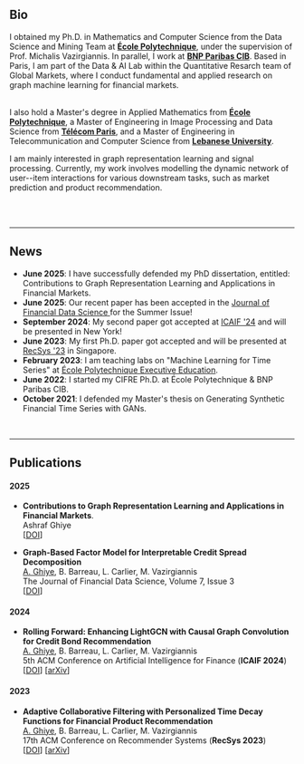## Bio


I obtained my Ph.D. in Mathematics and Computer Science from the Data Science and Mining Team at <a href="https://www.polytechnique.edu/en" target="_blank"><b>École Polytechnique</b></a>, under the supervision of Prof. Michalis Vazirgiannis. In parallel, I work at <a href="https://globalmarkets.cib.bnpparibas" target="_blank"><b>BNP Paribas CIB</b></a>. Based in Paris, I am part of the Data & AI Lab within the Quantitative Resarch team of Global Markets, where I conduct fundamental and applied research on graph machine learning for financial markets.<br><br>

I also hold a Master's degree in Applied Mathematics from <a href="https://www.polytechnique.edu/en" target="_blank"><b>École Polytechnique</b></a>, a Master of Engineering in Image Processing and Data Science from <a href="https://www.telecom-paris.fr" target="_blank"><b>Télécom Paris</b></a>, and a Master of Engineering in Telecommunication and Computer Science from <a href="http://www.ulfg.ul.edu.lb" target="_blank"><b>Lebanese University</b></a>.

I am mainly interested in graph representation learning and signal processing. Currently, my work involves modelling the dynamic network of user--item interactions for various downstream tasks, such as market prediction and product recommendation. <br><br>

<br>


---



## News

- **June 2025**: I have successfully defended my PhD dissertation, entitled: Contributions to Graph Representation Learning and Applications in Financial Markets.
- **June 2025**: Our recent paper has been accepted in the <a href="https://www.pm-research.com/content/iijjfds/" target="_blank">Journal of Financial Data Science </a> for the Summer Issue! 
- **September 2024**: My second paper got accepted at <a href="https://ai-finance.org/" target="_blank">ICAIF '24</a> and will be presented in New York!
-  **June 2023**: My first Ph.D. paper got accepted and will be presented at <a href="https://recsys.acm.org/recsys23/" target="_blank">RecSys '23</a> in Singapore.
- **February 2023**: I am teaching labs on "Machine Learning for Time Series" at <a href="https://exed.polytechnique.edu/formations/data/data-sciences-intelligence-artificielle" target="_blank">École Polytechnique Executive Education</a>.
 - **June 2022**: I started my CIFRE Ph.D. at École Polytechnique & BNP Paribas CIB.
 - **October 2021**: I defended my Master's thesis on Generating Synthetic Financial Time Series with GANs.

<br>

---


## Publications

#### 2025

- **Contributions to Graph Representation Learning and Applications in Financial Markets**.<br>
Ashraf Ghiye <br>
[<a href="https://theses.hal.science/tel-05199000" target="_blank">DOI</a>]

- **Graph-Based Factor Model for Interpretable Credit Spread Decomposition**<br>
<ins>A. Ghiye</ins>, B. Barreau, L. Carlier, M. Vazirgiannis <br>
The Journal of Financial Data Science, Volume 7, Issue 3  <br>
[<a href="https://www.pm-research.com/content/iijjfds/early/2025/06/14/jfds20251194" target="_blank">DOI</a>]


#### 2024

- **Rolling Forward: Enhancing LightGCN with Causal Graph Convolution for Credit Bond Recommendation**<br>
<ins>A. Ghiye</ins>, B. Barreau, L. Carlier, M. Vazirgiannis <br>
5th ACM Conference on Artificial Intelligence for Finance (**ICAIF 2024**)  <br>
[<a href="https://doi.org/10.1145/3677052.3698683" target="_blank">DOI</a>] [<a href="https://arxiv.org/abs/2503.14213" target="_blank">arXiv</a>]


#### 2023

- **Adaptive Collaborative Filtering with Personalized Time Decay Functions for Financial Product Recommendation**<br>
<ins>A. Ghiye</ins>, B. Barreau, L. Carlier, M. Vazirgiannis <br>
17th ACM Conference on Recommender Systems (**RecSys 2023**)  <br>
[<a href="https://dl.acm.org/doi/10.1145/3604915.3608832" target="_blank">DOI</a>] [<a href="https://arxiv.org/abs/2308.01208" target="_blank">arXiv</a>]
